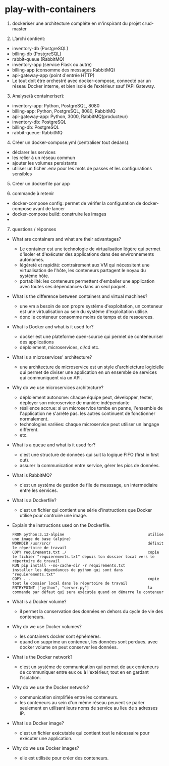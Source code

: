 # play-with-containers

1) dockeriser une architecture compléte en m'inspirant du projet crud-master

2) L’archi contient:
- inventory-db (PostgreSQL)
- billing-db (PostgreSQL)
- rabbit-queue (RabbitMQ)
- inventory-app (service Flask ou autre)
- billing-app (consomme des messages RabbitMQ)
- api-gateway-app (point d'entrée HTTP)
- Le tout doit être orchestré avec docker-compose, connecté par un réseau Docker interne, et bien isolé de l’extérieur sauf l’API Gateway.

3) Analyse(à containeriser):
- inventory-app: Python, PostgreSQL, 8080
- billing-app: Python, PostgreSQL, 8080, RabbitMQ
- api-gateway-app: Python, 3000, RabbitMQ(producteur)
- inventory-db: PostgreSQL
- billing-db: PostgreSQL
- rabbit-queue: RabbitMQ

4) Créer un docker-compose.yml (centraliser tout dedans):
- déclarer les services
- les relier à un réseau commun
- ajouter les volumes persistants
- utiliser un ficher .env pour les mots de passes et les configurations sensibles

5) Créer un dockerfile par app

6) commande à retenir
- docker-compose config: permet de vérifer la configuration de docker-compose avant de lancer
- docker-compose build: construire les images
- 

7) questions / réponses
- What are containers and what are their advantages?
    - Le container est une technologie de virtualisation légère qui permet d'isoler et d'exécuter des applications dans des environnements autonomes.
    - légéreté et rapidité: contrairement aux VM qui nécessitent une virtualisation de l'hôte, les conteneurs partagent le noyau du systéme hôte.
    - portabilité: les conteneurs permettent d'emballer une application avec toutes ses dépendances dans un seul paquet.

- What is the difference between containers and virtual machines?
    - une vm a besoin de son propre systéme d'exploitation, un conteneur est une virtualisation au sein du systéme d'exploitation utilisé.
    - donc le conteneur consomme moins de temps et de ressources.

- What is Docker and what is it used for?
    - docker est une plateforme open-source qui permet de conteneuriser des applications
    - déploiement, microservices, ci/cd etc.

- What is a microservices' architecture?
    - une architecture de microservice est un style d'archietcture logicielle qui permet de diviser une application en un ensemble de services qui communiquent via un API.

- Why do we use microservices architecture?
    - déploiement autonome: chaque équipe peut, développer, tester, déployer son microservice de maniére indépendante
    - résilience accrue: si un microservice tombe en panne, l'ensemble de l'application ne s'arréte pas. les autres continuent de fonctionner normalement.
    - technologies variées: chaque microservice peut utiliser un langage différent.
    - etc.

- What is a queue and what is it used for?
    - c'est une structure de données qui suit la logique FIFO (first in first out).
    - assurer la communication entre service, gérer les pics de données.

- What is RabbitMQ?
    - c'est un systéme de gestion de file de messsage, un intermédiaire entre les services.

- What is a Dockerfile?
    - c'est un fichier qui contient une série d'instructions que Docker utilise pour contruire une image.

- Explain the instructions used on the Dockerfile.
    ```
    FROM python:3.12-alpine                                     utilise une image de base (alpine)
    WORKDIR /usr/src/                                           définit le répertoire de travail
    COPY requirements.txt ./                                    copie le fichier "requierements.txt" depuis ton dossier local vers le répertoire de travail
    RUN pip install --no-cache-dir -r requirements.txt          installer les dépendances de python qui sont dans "requierements.txt"
    COPY . .                                                    copie tout le dossier local dans le répertoire de travail
    ENTRYPOINT ["python", "server.py"]                          la commande par défaut qui sera exécutée quand on démarre le conteneur
    ```

- What is a Docker volume?
    - il permet la conservation des données en dehors du cycle de vie des conteneurs.

- Why do we use Docker volumes?
    - les containers docker sont éphéméres.
    - quand on supprime un conteneur, les données sont perdues. avec docker volume on peut conserver les données.

- What is the Docker network?
    - c'est un systéme de communication qui permet de aux conteneurs de communiquer entre eux ou à l'extérieur, tout en en gardant l'isolation.

- Why do we use the Docker network?
    - communication simplifiée entre les conteneurs.
    - les conteneurs au sein d'un même réseau peuvent se parler seulement en utilisant leurs noms de service au lieu de s adresses IP.

- What is a Docker image?
    - c'est un fichier exécutable qui contient tout le nécessaire pour exécuter une application.

- Why do we use Docker images?
    - elle est utilisée pour créer des conteneurs.